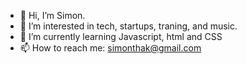 - 👋 Hi, I’m Simon.
- 👀 I’m interested in tech, startups, traning, and music. 
- 🌱 I’m currently learning Javascript, html and CSS 
- 📫 How to reach me: simonthak@gmail.com

<!---
simonthak/simonthak is a ✨ special ✨ repository because its `README.md` (this file) appears on your GitHub profile.
You can click the Preview link to take a look at your changes.
--->
